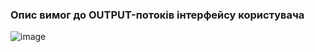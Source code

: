 ### Опис вимог до OUTPUT-потоків інтерфейсу користувача
![image](https://github.com/oleksandrblazhko/ai-213-fokin/assets/79007252/39b799a8-5648-403d-96a5-4bd7415b13e9)
